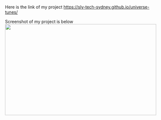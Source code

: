 Here is the link of my project https://sly-tech-sydney.github.io/universe-tunes/

Screenshot of my project is below
<img src="../images/Screenshot.png" height=300px, width=500px>
